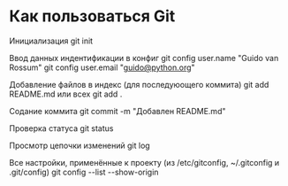 # Как пользоваться Git

Инициализация
git init

Ввод данных индентификации в конфиг
git config user.name "Guido van Rossum"
git config user.email "guido@python.org" 

Добавление файлов в индекс (для последуюощего коммита)
git add README.md 
или всех
git add . 

Содание коммита
git commit -m "Добавлен README.md"

Проверка статуса 
git status

Просмотр цепочки изменений
git log

Все настройки, применённые к проекту (из /etc/gitconfig, ~/.gitconfig и .git/config)
git config --list --show-origin